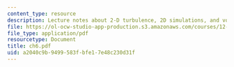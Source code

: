 ```yaml
---
content_type: resource
description: Lecture notes about 2-D turbulence, 2D simulations, and vortex dynamics.
file: https://ol-ocw-studio-app-production.s3.amazonaws.com/courses/12-820-turbulence-in-the-ocean-and-atmosphere-spring-2007/a2040c9b9499583fbfe17e48c230d31f_ch6.pdf
file_type: application/pdf
resourcetype: Document
title: ch6.pdf
uid: a2040c9b-9499-583f-bfe1-7e48c230d31f
---
```


